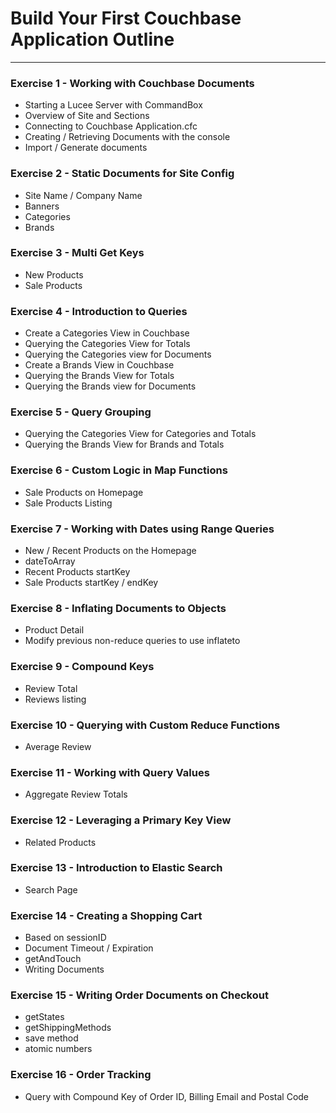 # Build Your First Couchbase Application Outline

---

### Exercise 1 - Working with Couchbase Documents

- Starting a Lucee Server with CommandBox
- Overview of Site and Sections
- Connecting to Couchbase Application.cfc
- Creating / Retrieving Documents with the console
- Import / Generate documents

### Exercise 2 - Static Documents for Site Config

- Site Name / Company Name
- Banners
- Categories
- Brands

### Exercise 3 - Multi Get Keys

- New Products
- Sale Products

### Exercise 4 - Introduction to Queries

- Create a Categories View in Couchbase
- Querying the Categories View for Totals
- Querying the Categories view for Documents
- Create a Brands View in Couchbase
- Querying the Brands View for Totals
- Querying the Brands view for Documents

### Exercise 5 - Query Grouping

- Querying the Categories View for Categories and Totals
- Querying the Brands View for Brands and Totals

### Exercise 6 - Custom Logic in Map Functions

- Sale Products on Homepage
- Sale Products Listing

### Exercise 7 - Working with Dates using Range Queries

- New / Recent Products on the Homepage
- dateToArray
- Recent Products startKey
- Sale Products startKey / endKey

### Exercise 8 - Inflating Documents to Objects

- Product Detail
- Modify previous non-reduce queries to use inflateto

### Exercise 9 - Compound Keys

- Review Total
- Reviews listing

### Exercise 10 - Querying with Custom Reduce Functions

- Average Review

### Exercise 11 - Working with Query Values

- Aggregate Review Totals

### Exercise 12 - Leveraging a Primary Key View

- Related Products

### Exercise 13 - Introduction to Elastic Search

- Search Page

### Exercise 14 - Creating a Shopping Cart

- Based on sessionID
- Document Timeout / Expiration
- getAndTouch
- Writing Documents

### Exercise 15 - Writing Order Documents on Checkout

- getStates
- getShippingMethods
- save method
- atomic numbers

### Exercise 16 - Order Tracking

- Query with Compound Key of Order ID, Billing Email and Postal Code